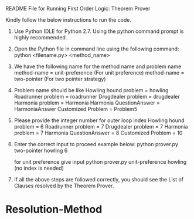 

README File for Running First Order Logic: Theorem Prover


Kindly follow the below instructions to run the code.


1. Use Python IDLE for Python 2.7. Using the python command prompt is highly recommended.

2. Open the Python file in command line using the following command: 
python <filename.py> <method_name> <problem name> <Outerloop index>

3. We have the following name for the method name and problem name
   method-name = unit-preference        (For unit preference)
   method-name = two-pointer            (For two pointer strategy)
4. Problem name  should be like
    Howling hound problem   =  howling 
    Roadrunner problem      =  roadrunner
    Drugdealer problem      =  drugdealer
    Harmonia problem        =  Harmonia 
    Harmonia QuestionAnswer =  HarmoniaAnswer
    Customized Problem      =  Problem5
5. Please provide the integer number for outer loop index
    Howling hound problem   =  6
    Roadrunner problem      =  7
    Drugdealer problem      =  7
    Harmonia problem        =  7
    Harmonia QuestionAnswer =  8
    Customized Problem      =  10



6. Enter the correct input to proceed example below:
   python prover.py two-pointer howling 6


   for unit preference give input
   python prover.py unit-preference howling  (no index is needed)

7. If all the above steps are followed correctly, you should see the List of Clauses resolved by the Theorem Prover.
# Resolution-Method
